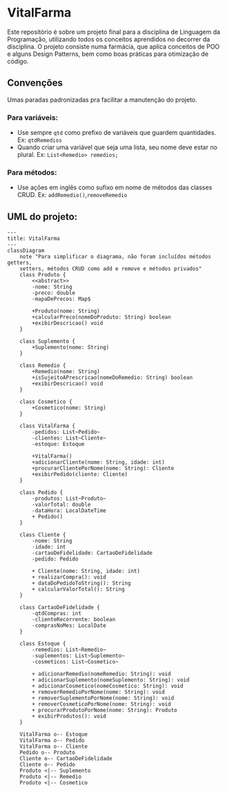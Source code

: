 # VitalFarma

Este repositório é sobre um projeto final para a disciplina de Linguagem da Programação,
utilizando todos os conceitos aprendidos no decorrer da disciplina. O projeto consiste
numa farmácia, que aplica conceitos de POO e alguns Design Patterns, bem como boas práticas
para otimização de código.

## Convenções

Umas paradas padronizadas pra facilitar a manutenção do projeto.

### Para variáveis:
- Use sempre ```qtd``` como prefixo de variáveis que guardem quantidades. Ex: ```qtdRemedios```
- Quando criar uma variável que seja uma lista, seu nome deve estar no plural. Ex: ```List<Remedio> remedios;```

### Para métodos:
- Use ações em inglês como sufixo em nome de métodos das classes CRUD. Ex: ```addRemedio()```,```removeRemedio```

## UML do projeto:
```mermaid
---
title: VitalFarma
---
classDiagram
    note "Para simplificar o diagrama, não foram incluídos métodos getters,
    setters, métodos CRUD como add e remove e métodos privados"
    class Produto {
        <<abstract>>
        -nome: String
        -preco: double
        -mapaDePrecos: Map$
  
        +Produto(nome: String)
        +calcularPreco(nomeDoProduto: String) boolean
        +exibirDescricao() void
    }

    class Suplemento {
        +Suplemento(nome: String)
    }

    class Remedio {
        +Remedio(nome: String)
        +isSujeitoAPrescricao(nomeDoRemedio: String) boolean
        +exibirDescricao() void
    }

    class Cosmetico {
        +Cosmetico(nome: String)
    }

    class VitalFarma {
        -pedidos: List~Pedido~
        -clientes: List~Cliente~
        -estoque: Estoque

        +VitalFarma()
        +adicionarCliente(nome: String, idade: int)
        +procurarClientePorNome(nome: String): Cliente
        +exibirPedido(cliente: Cliente)
    }

    class Pedido {
        -produtos: List~Produto~
        -valorTotal: double
        -dataHora: LocalDateTime
        + Pedido()
    }

    class Cliente {
        -nome: String
        -idade: int
        -cartaoDeFidelidade: CartaoDeFidelidade
        -pedido: Pedido

        + Cliente(nome: String, idade: int)
        + realizarCompra(): void
        + dataDoPedidoToString(): String
        + calcularValorTotal(): String
    }

    class CartaoDeFidelidade {
        -qtdCompras: int
        -clienteRecorrente: boolean
        -comprasNoMes: LocalDate
    }

    class Estoque {
        -remedios: List~Remedio~
        -suplementos: List~Suplemento~
        -cosmeticos: List~Cosmetico~

        + adicionarRemedio(nomeRemedio: String): void
        + adicionarSuplemento(nomeSuplemento: String): void
        + adicionarCosmetico(nomeCosmetico: String): void
        + removerRemedioPorNome(nome: String): void
        + removerSuplementoPorNome(nome: String): void
        + removerCosmeticoPorNome(nome: String): void
        + procurarProdutoPorNome(nome: String): Produto
        + exibirProdutos(): void
    }
    
    VitalFarma o-- Estoque
    VitalFarma o-- Pedido
    VitalFarma o-- Cliente
    Pedido o-- Produto
    Cliente o-- CartaoDeFidelidade
    Cliente o-- Pedido
    Produto <|-- Suplemento
    Produto <|-- Remedio
    Produto <|-- Cosmetico
```
